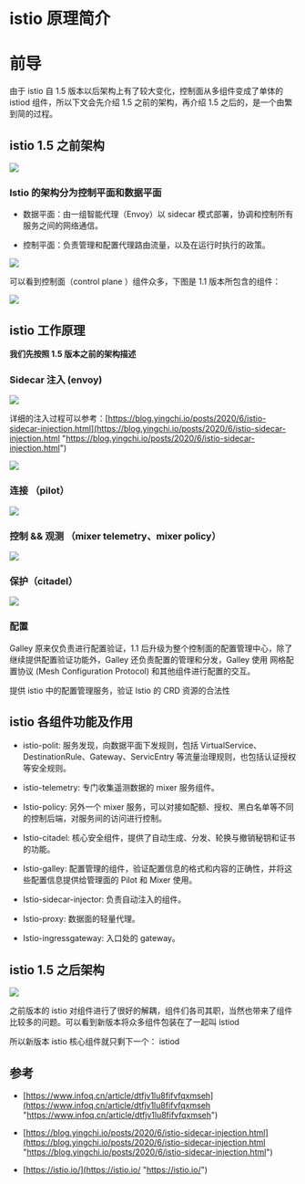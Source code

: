 # istio 原理简介

# 前导

由于 istio 自 1.5 版本以后架构上有了较大变化，控制面从多组件变成了单体的 istiod 组件，所以下文会先介绍 1.5 之前的架构，再介绍 1.5 之后的，是一个由繁到简的过程。

## istio 1.5 之前架构

![](https://tva1.sinaimg.cn/large/008i3skNly1gwkhxxqz0yj30w90u00v1.jpg)

### Istio 的架构分为控制平面和数据平面

*   数据平面：由一组智能代理（Envoy）以 sidecar 模式部署，协调和控制所有服务之间的网络通信。

*   控制平面：负责管理和配置代理路由流量，以及在运行时执行的政策。

![](https://tva1.sinaimg.cn/large/008i3skNly1gwkhyqxi84j30lw0ki75u.jpg)

可以看到控制面（control plane ）组件众多，下图是 1.1 版本所包含的组件：

![](https://tva1.sinaimg.cn/large/008i3skNly1gwkhzc3iutj30zk0pmwhx.jpg)

## istio 工作原理

**我们先按照 1.5 版本之前的架构描述**

### Sidecar 注入 (envoy)

![](https://tva1.sinaimg.cn/large/008i3skNly1gwkhv2rkxuj30zk0g2myr.jpg)

详细的注入过程可以参考：[https://blog.yingchi.io/posts/2020/6/istio-sidecar-injection.html](https://blog.yingchi.io/posts/2020/6/istio-sidecar-injection.html "https://blog.yingchi.io/posts/2020/6/istio-sidecar-injection.html")

![](https://tva1.sinaimg.cn/large/008i3skNly1gwkhvqt6hcj30zk0f476d.jpg)

### 连接 （pilot）

![](https://tva1.sinaimg.cn/large/008i3skNly1gwkhvxrk6dj30zk0hk0ua.jpg)

### 控制 && 观测 （mixer telemetry、mixer policy）

![](https://tva1.sinaimg.cn/large/008i3skNly1gwkhw40dsnj30zk0entae.jpg)

### 保护（citadel）

![](https://tva1.sinaimg.cn/large/008i3skNly1gwkhw9sr18j30zk0g60u8.jpg)

### 配置

Galley 原来仅负责进行配置验证，1.1 后升级为整个控制面的配置管理中心，除了继续提供配置验证功能外，Galley 还负责配置的管理和分发，Galley 使用 网格配置协议 (Mesh Configuration Protocol) 和其他组件进行配置的交互。

提供 istio 中的配置管理服务，验证 Istio 的 CRD 资源的合法性

## istio 各组件功能及作用

*   istio-polit: 服务发现，向数据平面下发规则，包括 VirtualService、DestinationRule、Gateway、ServicEntry 等流量治理规则，也包括认证授权等安全规则。

*   istio-telemetry: 专门收集遥测数据的 mixer 服务组件。

*   Istio-policy: 另外一个 mixer 服务，可以对接如配额、授权、黑白名单等不同的控制后端，对服务间的访问进行控制。

*   Istio-citadel: 核心安全组件，提供了自动生成、分发、轮换与撤销秘钥和证书的功能。

*   Istio-galley: 配置管理的组件，验证配置信息的格式和内容的正确性，并将这些配置信息提供给管理面的 Pilot 和 Mixer 使用。

*   Istio-sidecar-injector: 负责自动注入的组件。

*   Istio-proxy: 数据面的轻量代理。

*   Istio-ingressgateway: 入口处的 gateway。

## istio 1.5 之后架构

![](https://tva1.sinaimg.cn/large/008i3skNly1gwki05a6chj319s0u0ac2.jpg)

之前版本的 istio 对组件进行了很好的解耦，组件们各司其职，当然也带来了组件比较多的问题。可以看到新版本将众多组件包装在了一起叫 istiod

所以新版本 istio 核心组件就只剩下一个： istiod

## 参考

*   [https://www.infoq.cn/article/dtfjv1lu8fifvfqxmseh](https://www.infoq.cn/article/dtfjv1lu8fifvfqxmseh "https://www.infoq.cn/article/dtfjv1lu8fifvfqxmseh")

*   [https://blog.yingchi.io/posts/2020/6/istio-sidecar-injection.html](https://blog.yingchi.io/posts/2020/6/istio-sidecar-injection.html "https://blog.yingchi.io/posts/2020/6/istio-sidecar-injection.html")

*   [https://istio.io/](https://istio.io/ "https://istio.io/")
